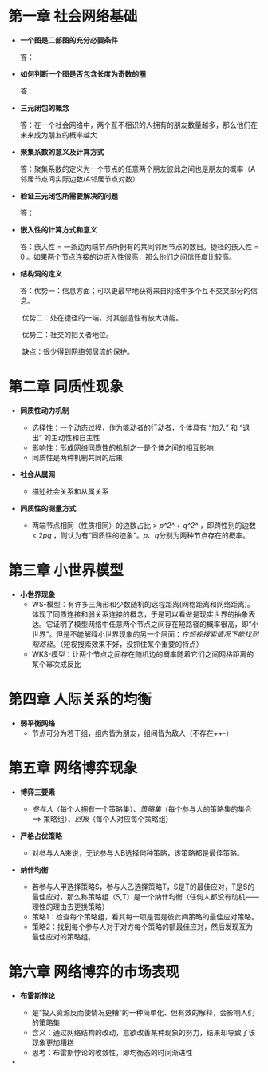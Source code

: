 # 第一章 社会网络基础

- **一个图是二部图的充分必要条件**

  答：

- **如何判断一个图是否包含长度为奇数的圈**

  答：

- **三元闭包的概念**

  答：在一个社会网络中，两个互不相识的人拥有的朋友数量越多，那么他们在未来成为朋友的概率越大

- **聚集系数的意义及计算方式**

  答：聚集系数的定义为一个节点的任意两个朋友彼此之间也是朋友的概率（A邻居节点间实际边数/A邻居节点对数）

- **验证三元闭包所需要解决的问题**

  答：

- **嵌入性的计算方式和意义**

  答：嵌入性 = 一条边两端节点所拥有的共同邻居节点的数目。捷径的嵌入性 = 0 。如果两个节点连接的边嵌入性很高，那么他们之间信任度比较高。

- **结构洞的定义**

  答：优势一：信息方面；可以更最早地获得来自网络中多个互不交叉部分的信息。

  ​       优势二：处在捷径的一端，对其创造性有放大功能。

  ​       优势三：社交的把关者地位。

  ​       缺点：很少得到网络邻居流的保护。

# 第二章 同质性现象

- **同质性动力机制**
  - 选择性：一个动态过程，作为能动者的行动者，个体具有 “加入” 和 “退出” 的主动性和自主性
  - 影响性：形成网络同质性的机制之一是个体之间的相互影响
  - 同质性是两种机制共同的后果

- **社会从属网**
  - 描述社会关系和从属关系

- **同质性的测量方式**
  - 两端节点相同（性质相同）的边数占比 > *p^2^* + *q^2^* ，即跨性别的边数 < 2*pq* ，则认为有“同质性的迹象”。*p*、*q*分别为两种节点存在的概率。

# 第三章 小世界模型

- **小世界现象**
  - WS-模型：有许多三角形和少数随机的远程距离(网格距离和网络距离)。体现了同质连接和弱关系连接的概念，于是可以看做是现实世界的抽象表达。它证明了模型网络中任意两个节点之间存在短路径的概率很高，即“小世界”。但是不能解释小世界现象的另一个层面：*在短视搜索情况下能找到短路径*。（短视搜索效果不好，没抓住某个重要的特点）
  - WKS-模型：让两个节点之间存在随机边的概率随着它们之间网格距离的某个幂次成反比

# 第四章 人际关系的均衡

- **弱平衡网络**
  - 节点可分为若干组，组内皆为朋友，组间皆为敌人（不存在++-）

# 第五章 网络博弈现象

- **博弈三要素**
  - *参与人*（每个人拥有一个策略集）、*策略集*（每个参与人的策略集的集合 ==> 策略组）、*回报*（每个人对应每个策略组）

- **严格占优策略**
  - 对参与人A来说，无论参与人B选择何种策略，该策略都是最佳策略。

- **纳什均衡**
  - 若参与人甲选择策略S，参与人乙选择策略T，S是T的最佳应对，T是S的最佳应对，那么称策略组（S,T）是一个纳什均衡（任何人都没有动机——理性的理由去更换策略）
  - 策略1：检查每个策略组，看其每一项是否是彼此间策略的最佳应对策略。
  - 策略2：找到每个参与人对于对方每个策略的额最佳应对，然后发现互为最佳应对的策略组。

# 第六章 网络博弈的市场表现

- **布雷斯悖论**
  - 是“投入资源反而使情况更糟”的一种简单化、但有效的解释，会影响人们的策略集
  - 含义：通过网络结构的改动，意欲改善某种现象的努力，结果却导致了该现象更加糟糕
  - 思考：布雷斯悖论的收敛性，即均衡态的时间渐进性

- 